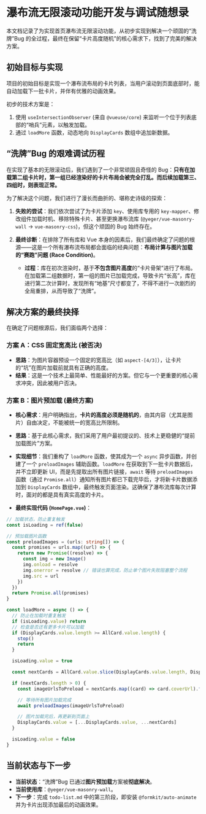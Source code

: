 # 瀑布流无限滚动功能开发与调试随想录

本文档记录了为实现首页瀑布流无限滚动功能，从初步实现到解决一个顽固的“洗牌”Bug 的全过程，最终在保留“卡片高度随机”的核心需求下，找到了完美的解决方案。

## 初始目标与实现

项目的初始目标是实现一个瀑布流布局的卡片列表，当用户滚动到页面底部时，能自动加载下一批卡片，并伴有优雅的动画效果。

初步的技术方案是：
1.  使用 `useIntersectionObserver` (来自 `@vueuse/core`) 来监听一个位于列表底部的“哨兵”元素，以触发加载。
2.  通过 `loadMore` 函数，动态地向 `DisplayCards` 数组中追加新数据。

## “洗牌”Bug 的艰难调试历程

在实现了基本的无限滚动后，我们遇到了一个非常顽固且奇怪的 Bug：**只有在加载第二组卡片时，第一组已经渲染好的卡片布局会被完全打乱。而后续加载第三、四组时，则表现正常。**

为了解决这个问题，我们进行了漫长而曲折的、堪称史诗级的探索：

1.  **失败的尝试**：我们依次尝试了为卡片添加 `key`、使用库专用的 `key-mapper`、修改组件加载时机、移除特殊卡片、甚至更换瀑布流库 (`@yeger/vue-masonry-wall` -> `vue-masonry-css`)，但这个顽固的 Bug 始终存在。

2.  **最终诊断**：在排除了所有库和 Vue 本身的因素后，我们最终确定了问题的根源——这是一个所有瀑布流布局都会面临的经典问题：**布局计算与图片加载的“赛跑”问题 (Race Condition)**。
    - **过程**：库在初次渲染时，基于**不包含图片高度**的“卡片骨架”进行了布局。在加载第二组数据时，第一组的图片已加载完成，导致卡片“长高”，库在进行第二次计算时，发现所有“地基”尺寸都变了，不得不进行一次剧烈的全局重排，从而导致了“洗牌”。

## 解决方案的最终抉择

在确定了问题根源后，我们面临两个选择：

### 方案 A：CSS 固定宽高比 (被否决)

- **思路**：为图片容器预设一个固定的宽高比（如 `aspect-[4/3]`），让卡片的“坑”在图片加载前就具有正确的高度。
- **结果**：这是一个技术上最简单、性能最好的方案。但它与一个更重要的核心需求冲突，因此被用户否决。

### 方案 B：图片预加载 (最终方案)

- **核心需求**：用户明确指出，**卡片的高度必须是随机的**，由其内容（尤其是图片）自由决定，不能被统一的宽高比所限制。
- **思路**：基于此核心需求，我们采用了用户最初提议的、技术上更稳健的“提前加载图片”方案。
- **实现细节**：我们重构了 `loadMore` 函数，使其成为一个 `async` 异步函数，并创建了一个 `preloadImages` 辅助函数。`loadMore` 在获取到下一批卡片数据后，并不立即更新 UI，而是先提取出所有图片链接，`await` 等待 `preloadImages` 函数（通过 `Promise.all`）通知所有图片都已下载完毕后，才将新卡片数据添加到 `DisplayCards` 数组中，最终触发页面渲染。这确保了瀑布流库每次计算时，面对的都是具有真实高度的卡片。

- **最终实现代码 (`HomePage.vue`)**：

```ts
// 加载状态，防止重复触发
const isLoading = ref(false)

// 预加载图片函数
const preloadImages = (urls: string[]) => {
  const promises = urls.map((url) => {
    return new Promise((resolve) => {
      const img = new Image()
      img.onload = resolve
      img.onerror = resolve // 错误也算完成，防止单个图片失败阻塞整个流程
      img.src = url
    })
  })
  return Promise.all(promises)
}

const loadMore = async () => {
  // 防止在加载时重复触发
  if (isLoading.value) return
  // 检查是否还有更多卡片可以加载
  if (DisplayCards.value.length >= AllCard.value.length) {
    stop()
    return
  }

  isLoading.value = true

  const nextCards = AllCard.value.slice(DisplayCards.value.length, DisplayCards.value.length + PAGE_SIZE)

  if (nextCards.length > 0) {
    const imageUrlsToPreload = nextCards.map((card) => card.coverUrl).filter(Boolean)

    // 等待所有图片加载完成
    await preloadImages(imageUrlsToPreload)

    // 图片加载完后，再更新到页面上
    DisplayCards.value = [...DisplayCards.value, ...nextCards]
  }

  isLoading.value = false
}
```

## 当前状态与下一步

- **当前状态**：“洗牌”Bug 已通过**图片预加载**方案被**彻底解决**。
- **当前使用库**：`@yeger/vue-masonry-wall`。
- **下一步**：完成 `todo-list.md` 中的第三阶段，即安装 `@formkit/auto-animate` 并为卡片出现添加最后的动画效果。
